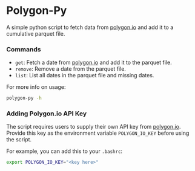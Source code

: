 # Polygon-Py

A simple python script to fetch data from [polygon.io](https://polygon.io) and add it to a cumulative parquet file.

### Commands
- `get`: Fetch a date from [polygon.io]("https://polygon.io") and add it to the parquet file.
- `remove`: Remove a date from the parquet file.
- `list`: List all dates in the parquet file and missing dates.

For more info on usage:
```bash
polygon-py -h
```

### Adding Polygon.io API Key
The script requires users to supply their own API key from [polygon.io]("https://polygon.io"). Provide this key as the environment variable `POLYGON_IO_KEY` before using the script.

For example, you can add this to your `.bashrc`:
```bash
export POLYGON_IO_KEY="<key here>"
```
